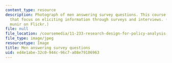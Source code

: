 ```yaml
---
content_type: resource
description: Photograph of men answering survey questions. This course includes sessions
  that focus on eliciting information through surveys and interviews. (Courtesy of
  munir on Flickr.)
file: null
file_location: /coursemedia/11-233-research-design-for-policy-analysis-and-planning-fall-2007/ed4e1abe32c0944c96c7a08e79106963_11-233f07.jpg
file_type: image/jpeg
resourcetype: Image
title: Men answering survey questions
uid: ed4e1abe-32c0-944c-96c7-a08e79106963
---
```

